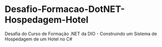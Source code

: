 # Desafio-Formacao-DotNET-Hospedagem-Hotel
Desafia do Curso de Formação .NET da DIO -   Construindo um Sistema de Hospedagem de um Hotel no C#
